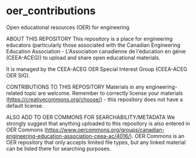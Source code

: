 # oer_contributions
Open educational resources (OER) for engineering

ABOUT THIS REPOSITORY
This repository is a place for engineering educators (particularly those associated with the Canadian Engineering Education Association - L'Association canadienne de l'éducation en génie (CEEA-ACEG)) to upload and share open educational materials.  

It is managed by the CEEA-ACEG OER Special Interest Group (CEEA-ACEG OER SIG). 

CONTRIBUTIONS TO THIS REPOSITORY
Materials in any engineering-related topic are welcome.  Remember to correctly license your materials (https://creativecommons.org/choose/) - this repository does not have a default license.  

ALSO ADD TO OER COMMONS FOR SEARCHABILITY/METADATA
We strongly suggest that anything uploaded to this repository is also entered in OER Commons (https://www.oercommons.org/groups/canadian-engineering-education-association-ceea-ac/4016/).  OER Commons is an OER repository that only accepts limited file types, but any linked material can be listed there for searching purposes.  



